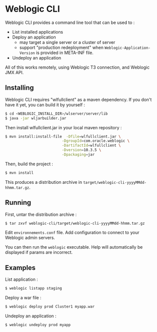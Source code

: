 # Weblogic CLI

Weblogic CLI provides a command line tool that can be used to :

* List installed applications
* Deploy an application
  * may target a single server or a cluster of server
  * support "production redeployment" when `Weblogic-Application-Version` is provided in META-INF file.
* Undeploy an application

All of this works remotely, using Weblogic T3 connection, and Weblogic JMX API.

## Installing

Weblogic CLI requires "wlfullclient" as a maven dependency. If you don't have it yet, you can build it by yourself :

```bash
$ cd <WEBLOGIC_INSTALL_DIR>/wlserver/server/lib
$ java -jar wljarbuilder.jar
```

Then install wlfullclient.jar in your local maven repository :

```bash
$ mvn install:install-file  -Dfile=wlfullclient.jar \
                          -DgroupId=com.oracle.weblogic \
                          -DartifactId=wlfullclient \
                          -Dversion=10.3.5 \
                          -Dpackaging=jar
```

Then, build the project :

```bash
$ mvn install
```

This produces a distribution archive in `target/weblogic-cli-yyyyMMdd-hhmm.tar.gz`.

## Running

First, untar the distribution archive :

```bash
$ tar zxvf weblogic-cli/target/weblogic-cli-yyyyMMdd-hhmm.tar.gz
```

Edit `environnements.conf` file. Add configuration to connect to your Weblogic admin servers.

You can then run the `weblogic` executable. Help will automatically be displayed if params are incorrect.

## Examples

List application :

```bash
$ weblogic listapp staging
```

Deploy a war file :

```bash
$ weblogic deploy prod Cluster1 myapp.war
```

Undeploy an application :

```bash
$ weblogic undeploy prod myapp
```
